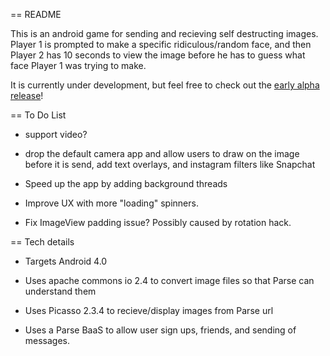 == README

This is an android game for sending and recieving self destructing images. Player 1 is prompted to make a specific ridiculous/random face, and then Player 2 has 10 seconds to view the image before he has to guess what face Player 1 was trying to make. 

It is currently under development, but feel free to check out the [early alpha release](https://play.google.com/store/apps/details?id=com.johncorser.selfiesnap)!


== To Do List

* support video?

* drop the default camera app and allow users to draw on the image before it is send, add text overlays, and instagram filters like Snapchat

* Speed up the app by adding background threads

* Improve UX with more "loading" spinners.

* Fix ImageView padding issue? Possibly caused by rotation hack.


== Tech details

* Targets Android 4.0

* Uses apache commons io 2.4 to convert image files so that Parse can understand them

* Uses Picasso 2.3.4 to recieve/display images from Parse url

* Uses a Parse BaaS to allow user sign ups, friends, and sending of messages.

